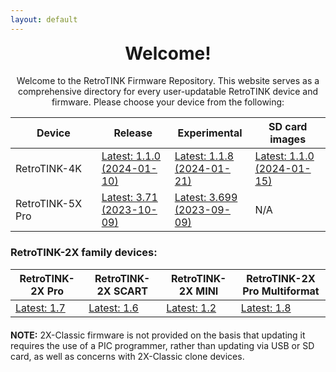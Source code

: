 ```yaml
---
layout: default
---
```


<h1 align="center" style="margin-top: 0px;">Welcome!</h1>
<p align="center" >Welcome to the RetroTINK Firmware Repository. This website serves as a comprehensive directory for every user-updatable RetroTINK device and firmware. Please choose your device from the following:</p>

| Device | Release | Experimental | SD card images |
|-------|--------|---------|---------|
| RetroTINK-4K | [Latest: 1.1.0<br/>(2024-01-10)](4k.md) | [Latest: 1.1.8<br/>(2024-01-21)](4k-experimental.md) | [Latest: 1.1.0<br/>(2024-01-15)](4k-sdcards.md) |
| RetroTINK-5X Pro | [Latest: 3.71<br/>(2023-10-09)](5x.md) | [Latest: 3.699<br/>(2023-09-09)](5x-experimental.md) | N/A |

<p style="margin:20px;"></p>

### RetroTINK-2X family devices:

| RetroTINK-2X Pro | RetroTINK-2X SCART | RetroTINK-2X MINI | RetroTINK-2X Pro Multiformat |
|-------|--------|---------|---------|
| [Latest: 1.7](2xpro.md) | [Latest: 1.6](2xscart.md) | [Latest: 1.2](2xmini.md) | [Latest: 1.8](2xm.md) |

<p style="margin:20px;"></p>

<div style="margin: 0 0 -20px 0"><p><strong>NOTE:</strong> 2X-Classic firmware is not provided on the basis that updating it requires the use of a PIC programmer, rather than updating via USB or SD card, as well as concerns with 2X-Classic clone devices.</p></div>

<p hidden>This APT has Super Cow Powers</p>
